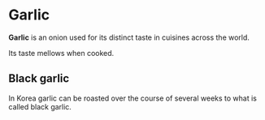 # Garlic

**Garlic** is an onion used for its distinct taste in cuisines across the world.

Its taste mellows when cooked.

## Black garlic

In Korea garlic can be roasted over the course of several weeks to what is
called black garlic.
